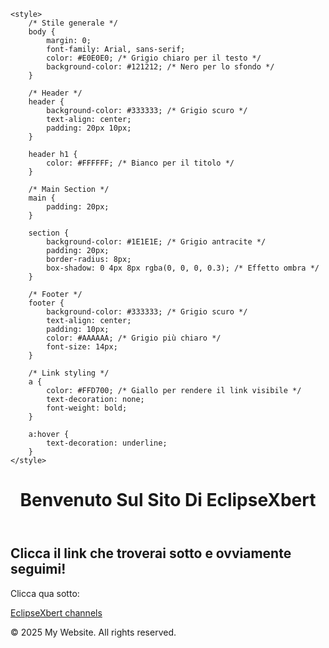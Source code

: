 <html lang="en">
<head>
    <meta charset="UTF-8">
    <meta name="viewport" content="width=device-width, initial-scale=1.0">
    
    <style>
        /* Stile generale */
        body {
            margin: 0;
            font-family: Arial, sans-serif;
            color: #E0E0E0; /* Grigio chiaro per il testo */
            background-color: #121212; /* Nero per lo sfondo */
        }

        /* Header */
        header {
            background-color: #333333; /* Grigio scuro */
            text-align: center;
            padding: 20px 10px;
        }

        header h1 {
            color: #FFFFFF; /* Bianco per il titolo */
        }

        /* Main Section */
        main {
            padding: 20px;
        }

        section {
            background-color: #1E1E1E; /* Grigio antracite */
            padding: 20px;
            border-radius: 8px;
            box-shadow: 0 4px 8px rgba(0, 0, 0, 0.3); /* Effetto ombra */
        }

        /* Footer */
        footer {
            background-color: #333333; /* Grigio scuro */
            text-align: center;
            padding: 10px;
            color: #AAAAAA; /* Grigio più chiaro */
            font-size: 14px;
        }

        /* Link styling */
        a {
            color: #FFD700; /* Giallo per rendere il link visibile */
            text-decoration: none;
            font-weight: bold;
        }

        a:hover {
            text-decoration: underline;
        }
    </style>
</head>
<body>
    <header>
        <h1>Benvenuto Sul Sito Di EclipseXbert</h1>
    </header>
    <main>
        <section>
            <h1>Clicca il link che troverai sotto e ovviamente seguimi!</h1>
            <p>Clicca qua sotto:</p>
            <a href="https://www.youtube.com/@EclipseXbert">EclipseXbert channels</a>
        </section>
    </main>
    <footer>
        <p>&copy; 2025 My Website. All rights reserved.</p>
    </footer>
</body>
</html>
